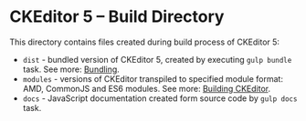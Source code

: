CKEditor 5 – Build Directory
============================

This directory contains files created during build process of CKEditor 5:

 - `dist` - bundled version of CKEditor 5, created by executing `gulp bundle` task. See more: [Bundling](https://github.com/ckeditor/ckeditor5/wiki/Development-Workflow#bundling).
 - `modules` - versions of CKEditor transpiled to specified module format: AMD, CommonJS and ES6 modules. See more: [Building CKEditor](https://github.com/ckeditor/ckeditor5/wiki/Development-Environment#building-ckeditor).
 - `docs` - JavaScript documentation created form source code by `gulp docs` task.

